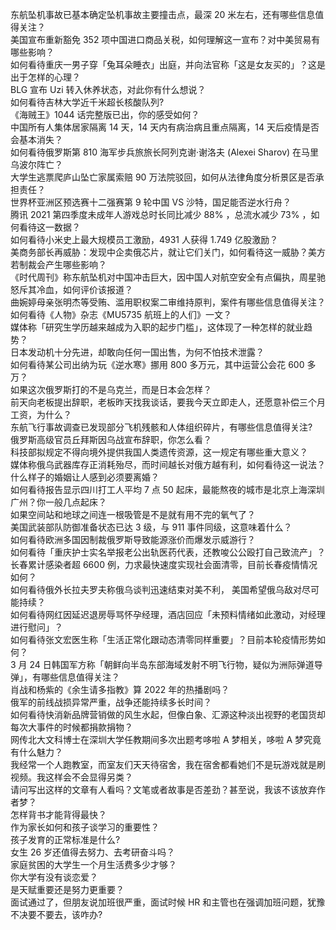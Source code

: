 东航坠机事故已基本确定坠机事故主要撞击点，最深 20 米左右，还有哪些信息值得关注？  
美国宣布重新豁免 352 项中国进口商品关税，如何理解这一宣布？对中美贸易有哪些影响？  
如何看待重庆一男子穿「兔耳朵睡衣」出庭，并向法官称「这是女友买的」？这是出于怎样的心理？  
BLG 宣布 Uzi 转入休养状态，对此你有什么想说？  
如何看待吉林大学近千米超长核酸队列?  
《海贼王》1044 话完整版已出，你的感受如何？  
中国所有人集体居家隔离 14 天，14 天内有病治病且重点隔离，14 天后疫情是否会基本消失？  
如何看待俄罗斯第 810 海军步兵旅旅长阿列克谢·谢洛夫 (Alexei Sharov) 在马里乌波尔阵亡？  
大学生逃票爬庐山坠亡家属索赔 90 万法院驳回，如何从法律角度分析景区是否承担责任？  
世界杯亚洲区预选赛十二强赛第 9 轮中国 VS 沙特，国足能否逆水行舟？  
腾讯 2021 第四季度未成年人游戏总时长同比减少 88% ，总流水减少 73% ，如何看待这一数据？  
如何看待小米史上最大规模员工激励，4931 人获得 1.749 亿股激励？  
美商务部长再威胁：发现中企卖俄芯片，就让它们关门，如何看待这一威胁？美方若制裁会产生哪些影响？  
《时代周刊》称东航坠机对中国冲击巨大，因中国人对航空安全有点偏执，周星驰怒斥其冷血，如何评价该报道？  
曲婉婷母亲张明杰等受贿、滥用职权案二审维持原判，案件有哪些信息值得关注？  
如何看待《人物》杂志《MU5735 航班上的人们》一文？  
媒体称「研究生学历越来越成为入职的起步门槛」，这体现了一种怎样的就业趋势？  
日本发动机十分先进，却敢向任何一国出售，为何不怕技术泄露？  
如何看待某公司出纳为玩《逆水寒》挪用 800 多万元，其中运营公会花 600 多万？  
如果这次俄罗斯打的不是乌克兰，而是日本会怎样？  
前天向老板提出辞职，老板昨天找我谈话，要我今天立即走人，还愿意补偿三个月工资，为什么？  
东航飞行事故调查已发现部分飞机残骸和人体组织碎片，有哪些信息值得关注?  
俄罗斯高级官员丘拜斯因乌战宣布辞职，你怎么看？  
科技部拟规定不得向境外提供我国人类遗传资源，这一规定有哪些重大意义？  
媒体称俄乌武器库存正消耗殆尽，而时间越长对俄方越有利，如何看待这一说法？  
什么样子的婚姻让人感到必须要离婚？  
如何看待报告显示四川打工人平均 7 点 50 起床，最能熬夜的城市是北京上海深圳广州？你一般几点起床？  
如果空间站和地球之间连一根吸管是不是就有用不完的氧气了？  
美国武装部队防御准备状态已达 3 级，与 911 事件同级，这意味着什么？  
如何看待欧洲多国因制裁俄罗斯导致能源涨价而爆发示威游行？  
如何看待「重庆护士实名举报老公出轨医药代表，还教唆公公殴打自己致流产」？  
长春累计感染者超 6600 例，力求最快速度实现社会面清零，目前长春疫情情况如何？  
如何看待俄外长拉夫罗夫称俄乌谈判迅速结束对美不利， 美国希望俄乌敌对尽可能持续？  
如何看待网红因延迟退房辱骂怀孕经理，酒店回应「未预料情绪如此激动，对经理进行慰问」？  
如何看待张文宏医生称「生活正常化跟动态清零同样重要」？目前本轮疫情形势如何？  
3 月 24 日韩国军方称「朝鲜向半岛东部海域发射不明飞行物，疑似为洲际弹道导弹」，有哪些信息值得关注？  
肖战和杨紫的《余生请多指教》算 2022 年的热播剧吗？  
俄军的前线战损异常严重，战争还能持续多长时间？  
如何看待快消新品牌营销做的风生水起，但像白象、汇源这种淡出视野的老国货却每次大事件的时候都捐款捐物？  
网传北大文科博士在深圳大学任教期间多次出题考哆啦 A 梦相关，哆啦 A 梦究竟有什么魅力？  
我经常一个人跑教室，而室友们天天待宿舍，我在宿舍都看她们不是玩游戏就是刷视频。我这样会不会显得另类？  
请问写出这样的文章有人看吗？文笔或者故事是否差劲？甚至说，我该不该放弃作者梦？  
怎样背书才能背得最快？  
作为家长如何和孩子谈学习的重要性？  
孩子发育的正常标准是什么?  
女生 26 岁还值得去努力、去考研奋斗吗？  
家庭贫困的大学生一个月生活费多少才够？  
你大学有没有谈恋爱？  
是天赋重要还是努力更重要？  
面试通过了，但朋友说加班很严重，面试时候 HR 和主管也在强调加班问题，犹豫不决要不要去，该咋办?  
